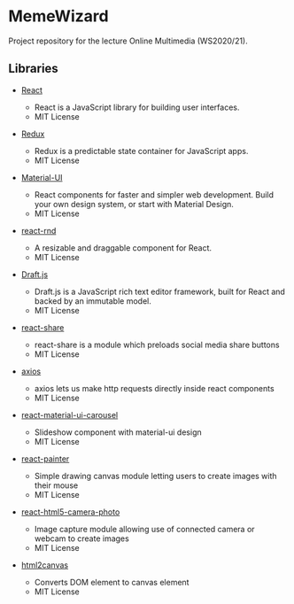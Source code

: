 # MemeWizard

Project repository for the lecture Online Multimedia (WS2020/21).

## Libraries
- [React](https://github.com/facebook/react)
  - React is a JavaScript library for building user interfaces.
  - MIT License
- [Redux](https://github.com/reduxjs/redux)
  - Redux is a predictable state container for JavaScript apps.
  - MIT License
- [Material-UI](https://github.com/mui-org/material-ui)
  - React components for faster and simpler web development.
    Build your own design system, or start with Material Design.
  - MIT License
- [react-rnd](https://github.com/bokuweb/react-rnd)
  - A resizable and draggable component for React.
  - MIT License
- [Draft.js](https://github.com/bokuweb/react-rnd)
  - Draft.js is a JavaScript rich text editor framework, built for React and backed by an immutable model.
  - MIT License

- [react-share](https://github.com/nygardk/react-share)
  - react-share is a module which preloads social media share buttons
  - MIT License
- [axios](https://github.com/axios/axios)
  - axios lets us make http requests directly inside react components
  - MIT License
- [react-material-ui-carousel](https://github.com/Learus/react-material-ui-carousel)
  - Slideshow component with material-ui design
  - MIT License
- [react-painter](https://github.com/aml2610/react-painter)
  - Simple drawing canvas module letting users to create images with their mouse
  - MIT License
- [react-html5-camera-photo](https://github.com/mabelanger/react-html5-camera-photo)
  - Image capture module allowing use of connected camera or webcam to create images
  - MIT License

- [html2canvas](https://github.com/niklasvh/html2canvas)
  - Converts DOM element to canvas element
  - MIT License

###
